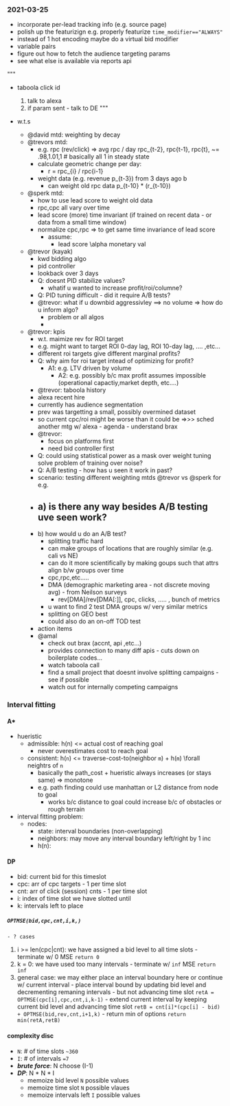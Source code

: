 ### 2021-03-25
- incorporate per-lead tracking info (e.g. source page)
- polish up the featurizign e.g. properly featurize `time_modifier=="ALWAYS"`
- instead of 1 hot encoding maybe do a virtual bid modifier
- variable pairs
- figure out how to fetch the audience targeting params
- see what else is available via reports api


"""
- taboola click id 
    1. talk to alexa
    2. if param sent - talk to DE
"""

- w.t.s
  - @david mtd: weighting by decay
  - @trevors mtd:
    - e.g. rpc (rev/click)
        => avg rpc / day 
        rpc_{t-2}, rpc{t-1}, rpc{t}, 
        ~= .98,1.01,1 # basically all 1 in steady state
    - calculate geometric change per day:
      - r = rpc_{i} / rpc{i-1} 
    - weight data (e.g. revenue p_{t-3}) from 3 days ago b
      - can weight old rpc data p_{t-10} * (r_{t-10})
  - @sperk mtd:
    - how to use lead score to weight old data
    - rpc,cpc all vary over time
    - lead score (more) time invariant (if trained on recent data - or data from a small time window)
    - normalize cpc,rpc => to get same time invariance of lead score
      - assume:
        - lead score \alpha monetary val
  - @trevor (kayak)
    - kwd bidding algo
    - pid controller 
    - lookback over 3 days
    - Q: doesnt PID stabilize values?
      - whatif u wanted to increase profit/roi/columne?
    - Q: PID tuning difficult - did it require A/B tests?
    - @trevor: what if u downbid aggressivley ==> no volume => how do u inform algo?
      - problem or all algos
      - 
  - @trevor: kpis
  	- w.t. maimize rev for ROI target
  	- e.g. might want to target ROI 0-day lag, ROI 10-day lag, .... ,etc...
  	- different roi targets give different marginal profits? 
  	- Q: why aim for roi target intead of optimizing for profit?
  		- A1: e.g. LTV driven by volume 
			- A2: e.g. possibly b/c max profit assumes impossible (operational capactiy,market depth, etc....)
	- @trevor: taboola history
  	- alexa recent hire 
  	- currently has audience segmentation
  	- prev was targetting a small, possibly overmined dataset 
  	- so current cpc/roi might be worse than it could be
		=>>> sched another mtg w/ alexa - agenda - understand brax
	- @trevor: 
		- focus on platforms first
		- need bid controller first
	- Q: could using statistical power as a mask over weight tuning solve problem of training over noise?
	- Q: A/B testing - how has u seen it work in past?
  	- scenario: testing different weighting mtds @trevor vs @sperk for e.g.
  	- a) is there any way besides A/B testing uve seen work?
    	- 
  	- b) how would u do an A/B test?
    	- splitting traffic hard
    	- can make groups of locations that are roughly similar (e.g. cali vs NE)
      	- can do it more scientifically by making goups such that attrs align b/w groups over time
      	- cpc,rpc,etc.....
      	- DMA (demographic marketing area - not discrete moving avg) - from Neilson surveys
        	- rev[DMA]/rev[DMA[:]], cpc, clicks, ..... , bunch of metrics
      	- u want to find 2 test DMA groups w/ very similar metrics 
    	- splitting on GEO best
    	- could also do an on-off TOD test
	- action items
  	- @amal
    	- check out brax (accnt, api ,etc...)
    	- provides connection to many diff apis - cuts down on boilerplate codes...
    	- watch taboola call
    	- find a small project that doesnt involve splitting campaigns - see if possible
    	- watch out for internally competing campaigns

### Interval fitting
#### A*
- hueristic
  - admissible: h(n) <= actual cost of reaching goal
    - never overestimates cost to reach goal
  - consistent: h(`n`) <= traverse-cost-to(neighbor `m`) + h(`m`) \forall neightrs of `n`
    - basically the path_cost + hueristic always increases (or stays same) => monotone
    - e.g. path finding could use manhattan or L2 distance from node to goal
      - works b/c distance to goal could increase b/c of obstacles or rough terrain 
- interval fitting problem:
  - nodes:
    - state: interval boundaries (non-overlapping)
    - neighbors: may move any interval boundary left/right by 1 inc
    - h(n): 
#### DP
- bid:	current bid for this timeslot
- cpc: 	arr of cpc targets - 1 per time slot 
- cnt: 	arr of click (session) cnts - 1 per time slot   
- i: 	index of time slot we have slotted until
- k: 	intervals left to place
  
##### `OPTMSE(bid,cpc,cnt,i,k,)`
	- ? cases
  1. i >= len(cpc|cnt): we have assigned a bid level to all time slots - terminate w/ 0 MSE 
	`return 0`
  2. k = 0: we have used too many intervals - terminate w/ `inf` MSE
	`return inf`
  3. general case: we may either place an interval boundary here or continue w/ current interval
	- place interval bound by updating bid level and decrementing remaning intervals - but not advancing time slot 
	`retA = OPTMSE(cpc[i],cpc,cnt,i,k-1)`
	- extend current interval by keeping current bid level and advancing time slot 
	`retB = cnt[i]*(cpc[i] - bid) + OPTMSE(bid,rev,cnt,i+1,k)`
	- return min of options
	`return min(retA,retB)`

#### complexity disc 
- `N`: # of time slots `~360`
- `I`: # of intervals `=7`
- ***brute force***: 	N choose (I-1)
- ***DP***: 			N * N * I 
  - memoize bid level 		  `N` possible values
  - memoize time slot		    `N` possible vlaues
  - memoize intervals left	`I` possible values
